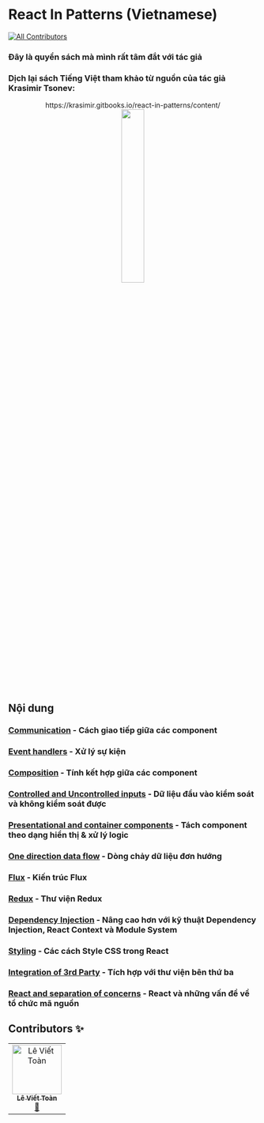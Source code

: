 # React In Patterns (Vietnamese)
[![All Contributors](https://img.shields.io/badge/all_contributors-1-orange.svg?style=flat-square)](#contributors)
### Đây là quyển sách mà mình rất tâm đắt với tác giả
### Dịch lại sách Tiếng Việt tham khảo từ nguồn của tác giả Krasimir Tsonev:  

<div align="center">
  <div>https://krasimir.gitbooks.io/react-in-patterns/content/</div>
  <img src="https://krasimir.gitbooks.io/react-in-patterns/content/cover.jpg" width="30%" />
</div>

## Nội dung

### [Communication](Communication.md) - Cách giao tiếp giữa các component
### [Event handlers](EventHandlers.md) - Xử lý sự kiện
### [Composition](Composition.md) - Tính kết hợp giữa các component
### [Controlled and Uncontrolled inputs](ControlledAndUncontrolledInputs.md) - Dữ liệu đầu vào kiểm soát và không kiểm soát được
### [Presentational and container components](PresentationalAndContainerComponents.md) - Tách component theo dạng hiển thị & xử lý logic
### [One direction data flow](OneDirectionDataFlow.md) - Dòng chảy dữ liệu đơn hướng
### [Flux](Flux.md) - Kiến trúc Flux
### [Redux](Redux.md) - Thư viện Redux
### [Dependency Injection](DependencyInjection.md) - Nâng cao hơn với kỹ thuật Dependency Injection, React Context và Module System
### [Styling](Styling.md) - Các cách Style CSS trong React
### [Integration of 3rd Party](IntegrationOf3rdParty.md) - Tích hợp với thư viện bên thứ ba
### [React and separation of concerns](ReactAndSeparationOfConcerns.md) - React và những vấn đề về tổ chức mã nguồn

## Contributors ✨

<!-- ALL-CONTRIBUTORS-LIST:START - Do not remove or modify this section -->
<!-- prettier-ignore -->
<table><tr><td align="center"><a href="https://leviettoan.herokuapp.com"><img src="https://avatars3.githubusercontent.com/u/18593292?v=4" width="100px;" alt="Lê Viết Toàn"/><br /><sub><b>Lê Viết Toàn</b></sub></a><br /><a href="https://github.com/toanleviet95/react-in-patterns-vietnamese/commits?author=toanleviet95" title="Documentation">📖</a></td></tr></table>

<!-- ALL-CONTRIBUTORS-LIST:END -->